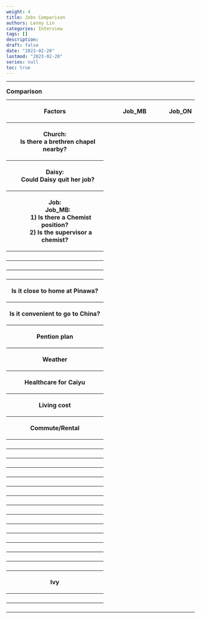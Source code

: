 ```yaml
---
weight: 4
title: Jobs Comparison
authors: Lenny Lin
categories: Interview
tags: []
description: 
draft: false
date: "2023-02-20"
lastmod: "2023-02-20"
series: null
toc: true
---
```





<!--more-->
---


<table>
  <caption style="text-align:left", align = "top"><b>Comparison </b></caption>
  <colgroup>
    <col style="width: 60%" /><col style="width: 40%" /><col style="width: 40%" />
  </colgroup>
  <thead>
  <tr class="header">
    <th class = "left"><p>Factors</p></th>
    <th><p>Job_MB</p></th>
    <th><p>Job_ON</p></th>
  </tr>
  </thead>
  <tbody>
    <tr class="odd">
      <th class = "left"><p>Church:
      <br>&emsp;Is there a brethren chapel nearby?
      </p></th>
      <td><p>
      </p></td>
      <td><p>
      </p></td>
    </tr>
    <tr class="even">
      <th class = "left"><p>Daisy:
      <br>&emsp;Could Daisy quit her job?
      </p></th>
      <td><p>
      </p></td>
      <td><p>
      </p></td>
    </tr>
    <tr class="odd">
      <th class = "left"><p>Job:
      <br>&emsp;Job_MB:
      <br>&emsp;&emsp;1) Is there a Chemist position?
      <br>&emsp;&emsp;2) Is the supervisor a chemist?
      </p></th>
      <td><p>
      </p></td>
      <td><p>
      </p></td>
    </tr>
    <tr class="even">
      <th class = "left"><p>
      </p></th>
      <td><p>
      </p></td>
      <td><p>
      </p></td>
    </tr>
    <tr class="odd">
      <th class = "left"><p>
      </p></th>
      <td><p>
      </p></td>
      <td><p>
      </p></td>
    </tr>
    <tr class="even">
      <th class = "left"><p>
      </p></th>
      <td><p>
      </p></td>
      <td><p>
      </p></td>
    </tr>
    <tr class="odd">
      <th class = "left"><p>Is it close to home at Pinawa?
      </p></th>
      <td><p>
      </p></td>
      <td><p>
      </p></td>
    </tr>
    <tr class="even">
      <th class = "left"><p>Is it convenient to go to China?
      </p></th>
      <td><p>
      </p></td>
      <td><p>
      </p></td>
    </tr>    
    <tr class="odd">
      <th class = "left"><p>Pention plan
      </p></th>
      <td><p>
      </p></td>
      <td><p>
      </p></td>
    </tr>
    <tr class="even">
      <th class = "left"><p>Weather
      </p></th>
      <td><p>
      </p></td>
      <td><p>
      </p></td>
    </tr>
    <tr class="odd">
      <th class = "left"><p>Healthcare for Caiyu
      </p></th>
      <td><p>
      </p></td>
      <td><p>
      </p></td>
    </tr>
    <tr class="even">
      <th class = "left"><p>Living cost
      </p></th>
      <td><p>
      </p></td>
      <td><p>
      </p></td>
    </tr>
    <tr class="odd">
      <th class = "left"><p>Commute/Rental
      </p></th>
      <td><p>
      </p></td>
      <td><p>
      </p></td>
    </tr>
    <tr class="even">
      <th class = "left"><p>
      </p></th>
      <td><p>
      </p></td>
      <td><p>
      </p></td>
    </tr>
    <tr class="odd">
      <th class = "left"><p>
      </p></th>
      <td><p>
      </p></td>
      <td><p>
      </p></td>
    </tr>
    <tr class="even">
      <th class = "left"><p>
      </p></th>
      <td><p>
      </p></td>
      <td><p>
      </p></td>
    </tr>
    <tr class="odd">
      <th class = "left"><p>
      </p></th>
      <td><p>
      </p></td>
      <td><p>
      </p></td>
    </tr>
    <tr class="even">
      <th class = "left"><p>
      </p></th>
      <td><p>
      </p></td>
      <td><p>
      </p></td>
    </tr>
    <tr class="odd">
      <th class = "left"><p>
      </p></th>
      <td><p>
      </p></td>
      <td><p>
      </p></td>
    </tr>
    <tr class="even">
      <th class = "left"><p>
      </p></th>
      <td><p>
      </p></td>
      <td><p>
      </p></td>
    </tr>
    <tr class="odd">
      <th class = "left"><p>
      </p></th>
      <td><p>
      </p></td>
      <td><p>
      </p></td>
    </tr>
    <tr class="even">
      <th class = "left"><p>
      </p></th>
      <td><p>
      </p></td>
      <td><p>
      </p></td>
    </tr>
    <tr class="odd">
      <th class = "left"><p>
      </p></th>
      <td><p>
      </p></td>
      <td><p>
      </p></td>
    </tr>
    <tr class="even">
      <th class = "left"><p>
      </p></th>
      <td><p>
      </p></td>
      <td><p>
      </p></td>
    </tr>
    <tr class="odd">
      <th class = "left"><p>
      </p></th>
      <td><p>
      </p></td>
      <td><p>
      </p></td>
    </tr>
    <tr class="even">
      <th class = "left"><p>
      </p></th>
      <td><p>
      </p></td>
      <td><p>
      </p></td>
    </tr>
    <tr class="odd">
      <th class = "left"><p>
      </p></th>
      <td><p>
      </p></td>
      <td><p>
      </p></td>
    </tr>
    <tr class="even">
      <th class = "left"><p>Ivy
      </p></th>
      <td><p>
      </p></td>
      <td><p>
      </p></td>
    </tr>
    <tr class="odd">
      <th class = "left"><p>
      </p></th>
      <td><p>
      </p></td>
      <td><p>
      </p></td>
    </tr>
    <tr class="even">
      <th class = "left"><p>
      </p></th>
      <td><p>
      </p></td>
      <td><p>
      </p></td>
    </tr>
  </tbody>
</table>

